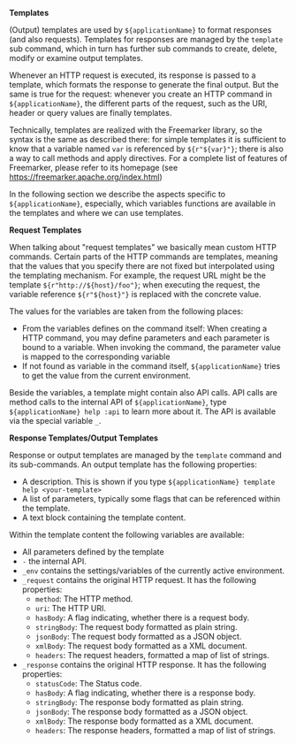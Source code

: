 **Templates**

>

(Output) templates are used by `${applicationName}` to format responses (and also requests). Templates for responses are managed by the 
`template` sub command, which in turn has further sub commands to create, delete, modify or examine output templates.

Whenever an HTTP request is executed, its response is passed to a template, which formats the response to generate the final output. But the
same is true for the request: whenever you create an HTTP command in `${applicationName}`, the different parts of the request, such as the URI,
header or query values are finally templates. 
 
>

Technically, templates are realized with the Freemarker library, so the syntax is the same as described there: for simple templates it is 
sufficient to know that a variable named `var` is referenced by `${r"${var}"}`; there is also a way to call methods and apply directives. 
For a complete list of features of Freemarker, please refer to its homepage  (see https://freemarker.apache.org/index.html)  

In the following section we describe the aspects specific to `${applicationName}`, especially, which variables functions are available in 
the templates and where we can use templates.

>

**Request Templates**

When talking about "request templates" we basically mean custom HTTP commands. Certain parts of the HTTP commands are templates, meaning that
the values that you specify there are not fixed but interpolated using the templating mechanism. For example, the request URL might be the 
template `${r"http://${host}/foo"}`; when executing the request, the variable reference `${r"${host}"}` is replaced with the concrete value.

The values for the variables are taken from the following places:

- From the variables defines on the command itself: When creating a HTTP command, you may define parameters and each parameter is bound to a 
  variable. When invoking the command, the parameter value is mapped to the corresponding variable
- If not found as variable in the command itself, `${applicationName}` tries to get the value from the current environment. 

Beside the variables, a template might contain also API calls. API calls are method calls to the internal API of `${applicationName}`, type
`${applicationName} help :api` to learn more about it. The API is available via the special variable `_`.

>

**Response Templates/Output Templates**

Response or output templates are managed by the `template` command and its sub-commands. An output template has the following properties:

- A description. This is shown if you type `${applicationName} template help <your-template>`
- A list of parameters, typically some flags that can be referenced within the template.
- A text block containing the template content.

Within the template content the following variables are available:

- All parameters defined by the template
- `-` the internal API.
- `_env` contains the settings/variables of the currently active environment.
- `_request` contains the original HTTP request. It has the following properties:
  - `method`: The HTTP method.
  - `uri`: The HTTP URI.
  - `hasBody`: A flag indicating, whether there is a request body.
  - `stringBody`: The request body formatted as plain string.
  - `jsonBody`: The request body formatted as a JSON object.
  - `xmlBody`: The request body formatted as a XML document.
  - `headers`: The request headers, formatted a map of list of strings.
- `_response` contains the original HTTP response. It has the following properties:
  - `statusCode`: The Status code. 
  - `hasBody`: A flag indicating, whether there is a response body.
  - `stringBody`: The response body formatted as plain string.
  - `jsonBody`: The response body formatted as a JSON object.
  - `xmlBody`: The response body formatted as a XML document.
  - `headers`: The response headers, formatted a map of list of strings.
